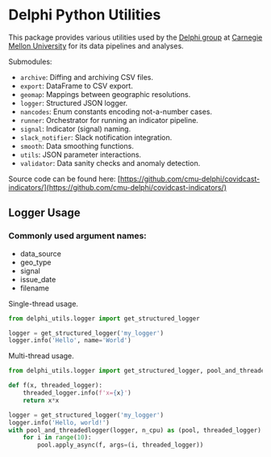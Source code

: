 # Delphi Python Utilities

This package provides various utilities used by the [Delphi group](https://delphi.cmu.edu/) at [Carnegie Mellon
University](https://www.cmu.edu) for its data pipelines and analyses.

Submodules:
- `archive`: Diffing and archiving CSV files.
- `export`: DataFrame to CSV export.
- `geomap`: Mappings between geographic resolutions.
- `logger`: Structured JSON logger.
- `nancodes`: Enum constants encoding not-a-number cases.
- `runner`: Orchestrator for running an indicator pipeline.
- `signal`: Indicator (signal) naming.
- `slack_notifier`:  Slack notification integration.
- `smooth`: Data smoothing functions.
- `utils`: JSON parameter interactions.
- `validator`: Data sanity checks and anomaly detection.


Source code can be found here:
[https://github.com/cmu-delphi/covidcast-indicators/](https://github.com/cmu-delphi/covidcast-indicators/)

## Logger Usage

### Commonly used argument names:
- data_source
- geo_type
- signal
- issue_date
- filename

Single-thread usage.

```py
from delphi_utils.logger import get_structured_logger

logger = get_structured_logger('my_logger')
logger.info('Hello', name='World')
```

Multi-thread usage.

```py
from delphi_utils.logger import get_structured_logger, pool_and_threadedlogger

def f(x, threaded_logger):
    threaded_logger.info(f'x={x}')
    return x*x

logger = get_structured_logger('my_logger')
logger.info('Hello, world!')
with pool_and_threadedlogger(logger, n_cpu) as (pool, threaded_logger):
    for i in range(10):
        pool.apply_async(f, args=(i, threaded_logger))
```
